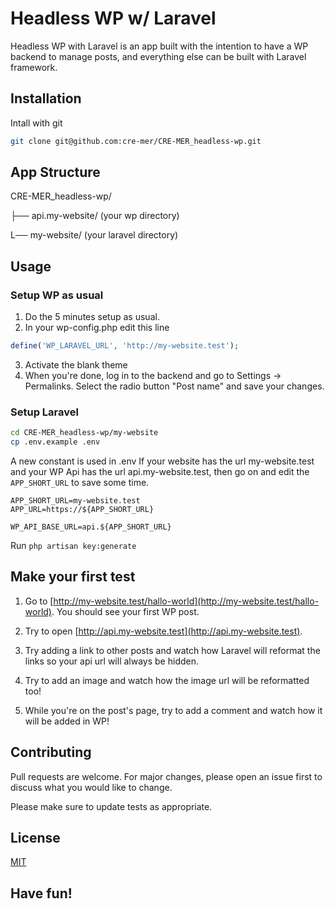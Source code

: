 # Headless WP w/ Laravel

Headless WP with Laravel is an app built with the intention to have a WP backend to manage posts, and everything else can be built with Laravel framework.

## Installation

Intall with git

```bash
git clone git@github.com:cre-mer/CRE-MER_headless-wp.git
```

## App Structure
CRE-MER_headless-wp/

├── api.my-website/ (your wp directory)

L── my-website/ (your laravel directory)


## Usage
### Setup WP as usual
1. Do the 5 minutes setup as usual.
2. In your wp-config.php edit this line
```php
define('WP_LARAVEL_URL', 'http://my-website.test');
```
3. Activate the blank theme
4. When you're done, log in to the backend and go to Settings -> Permalinks. Select the radio button "Post name" and save your changes.

### Setup Laravel
```bash
cd CRE-MER_headless-wp/my-website
cp .env.example .env
```

A new constant is used in .env
If your website has the url my-website.test and your WP Api has the url api.my-website.test, then go on and edit the `APP_SHORT_URL` to save some time.
```.
APP_SHORT_URL=my-website.test
APP_URL=https://${APP_SHORT_URL}

WP_API_BASE_URL=api.${APP_SHORT_URL}
```
Run `php artisan key:generate`

## Make your first test
1. Go to [http://my-website.test/hallo-world](http://my-website.test/hallo-world). You should see your first WP post.

1. Try to open [http://api.my-website.test](http://api.my-website.test).
1. Try adding a link to other posts and watch how Laravel will reformat the links so your api url will always be hidden.
1. Try to add an image and watch how the image url will be reformatted too!
1. While you're on the post's page, try to add a comment and watch how it will be added in WP!

## Contributing
Pull requests are welcome. For major changes, please open an issue first to discuss what you would like to change.

Please make sure to update tests as appropriate.

## License
[MIT](https://choosealicense.com/licenses/mit/)

## Have fun!
